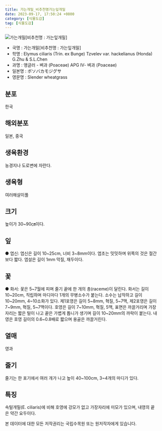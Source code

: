 ```yaml
---
title: 가는개밀_비추천명가는잎개밀
date: 2023-09-17, 17:50:24 +0800
category: [식물도감]
tag: [식물도감]
---
```




![가는개밀[비추천명 : 가는잎개밀]](http://www.nature.go.kr/fileUpload/plants/basic/Gramineae/Agropyron/14216/14216_20160804134115050files_th2.jpg)
- 국명 : 가는개밀[비추천명 : 가는잎개밀]
- 학명 : Elymus ciliaris (Trin. ex Bunge) Tzvelev var. hackelianus (Honda) G.Zhu & S.L.Chen
- 과명 : 앵글러 - 벼과 (Poaceae) APG Ⅳ- 벼과 (Poaceae)
- 일본명 : ボソバカモジグサ
- 영문명 : Slender wheatgrass


## 분포
한국
## 해외분포
일본, 중국
## 생육환경
농경지나 도로변에 자란다.
## 생육형
여러해살이풀
## 크기
높이가 30~90㎝이다.
## 잎
● 엽신: 엽신은 길이 10~25cm, 너비 3~8mm이다. 엽초는 밋밋하며 위쪽의 것은 절간보다 짧다. 엽설은 길이 1mm 막질, 재두이다.
## 꽃
● 화서: 꽃은 5~7월에 피며 줄기 끝에 한 개의 총(raceme)이 달린다. 화서는 길이 10~20cm, 직립하며 마디마다 1개의 무병소수가 붙는다. 소수는 납작하고 길이 10~20mm, 4~10소화가 있다. 제1포영은 길이 5~8mm, 혁질, 5~7맥, 제2포영은 길이 7~9mm, 혁질, 5~7맥이다. 호영은 길이 7~10mm, 혁질, 5맥, 표면은 까끌거리며 가장자리는 짧은 털이 나고 끝은 가볍게 톱니가 생기며 길이 10~20mm의 까락이 붙는다. 내영은 호영 길이의 0.6~0.8배로 짧으며 용골은 까끌거린다.
## 열매
영과
## 줄기
줄기는 한 포기에서 여러 개가 나고 높이 40~100cm, 3~4개의 마디가 있다.
## 특징
속털개밀(E. ciliaris)에 비해 호영에 강모가 없고 가장자리에 미모가 있으며, 내영의 끝은 약간 요두이다.






본 데이터에 대한 모든 저작권리는 국립수목원 또는 원저작자에게 있습니다.
